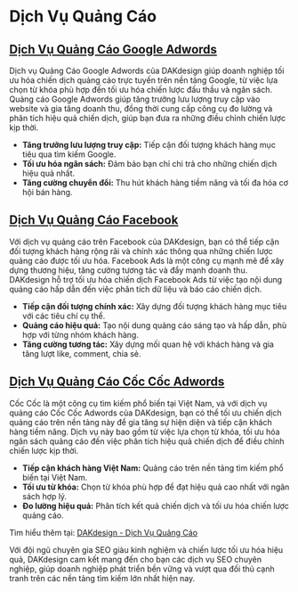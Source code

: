 # Dịch Vụ Quảng Cáo

## [Dịch Vụ Quảng Cáo Google Adwords](https://www.dakdesign.net/dich-vu-quang-cao-google-adwords/)
Dịch vụ Quảng Cáo Google Adwords của DAKdesign giúp doanh nghiệp tối ưu hóa chiến dịch quảng cáo trực tuyến trên nền tảng Google, từ việc lựa chọn từ khóa phù hợp đến tối ưu hóa chiến lược đấu thầu và ngân sách. Quảng cáo Google Adwords giúp tăng trưởng lưu lượng truy cập vào website và gia tăng doanh thu, đồng thời cung cấp công cụ đo lường và phân tích hiệu quả chiến dịch, giúp bạn đưa ra những điều chỉnh chiến lược kịp thời.

- **Tăng trưởng lưu lượng truy cập:** Tiếp cận đối tượng khách hàng mục tiêu qua tìm kiếm Google.
- **Tối ưu hóa ngân sách:** Đảm bảo bạn chỉ chi trả cho những chiến dịch hiệu quả nhất.
- **Tăng cường chuyển đổi:** Thu hút khách hàng tiềm năng và tối đa hóa cơ hội bán hàng.

## [Dịch Vụ Quảng Cáo Facebook](https://www.dakdesign.net/dich-vu-quang-cao-facebook/)
Với dịch vụ quảng cáo trên Facebook của DAKdesign, bạn có thể tiếp cận đối tượng khách hàng rộng rãi và chính xác thông qua những chiến lược quảng cáo được tối ưu hóa. Facebook Ads là một công cụ mạnh mẽ để xây dựng thương hiệu, tăng cường tương tác và đẩy mạnh doanh thu. DAKdesign hỗ trợ tối ưu hóa chiến dịch Facebook Ads từ việc tạo nội dung quảng cáo hấp dẫn đến việc phân tích dữ liệu và báo cáo chiến dịch.

- **Tiếp cận đối tượng chính xác:** Xây dựng đối tượng khách hàng mục tiêu với các tiêu chí cụ thể.
- **Quảng cáo hiệu quả:** Tạo nội dung quảng cáo sáng tạo và hấp dẫn, phù hợp với từng nhóm khách hàng.
- **Tăng cường tương tác:** Xây dựng mối quan hệ với khách hàng và gia tăng lượt like, comment, chia sẻ.

## [Dịch Vụ Quảng Cáo Cốc Cốc Adwords](https://www.dakdesign.net/dich-vu-quang-cao-coc-coc-adwords/)
Cốc Cốc là một công cụ tìm kiếm phổ biến tại Việt Nam, và với dịch vụ quảng cáo Cốc Cốc Adwords của DAKdesign, bạn có thể tối ưu chiến dịch quảng cáo trên nền tảng này để gia tăng sự hiện diện và tiếp cận khách hàng tiềm năng. Dịch vụ này bao gồm từ việc lựa chọn từ khóa, tối ưu hóa ngân sách quảng cáo đến việc phân tích hiệu quả chiến dịch để điều chỉnh chiến lược kịp thời.

- **Tiếp cận khách hàng Việt Nam:** Quảng cáo trên nền tảng tìm kiếm phổ biến tại Việt Nam.
- **Tối ưu từ khóa:** Chọn từ khóa phù hợp để đạt hiệu quả cao nhất với ngân sách hợp lý.
- **Đo lường hiệu quả:** Phân tích kết quả chiến dịch và tối ưu hóa chiến lược quảng cáo.

Tìm hiểu thêm tại: [DAKdesign - Dịch Vụ Quảng Cáo](https://www.dakdesign.net/vi/dich-vu/dich-vu-quang-cao/)

Với đội ngũ chuyên gia SEO giàu kinh nghiệm và chiến lược tối ưu hóa hiệu quả, DAKdesign cam kết mang đến cho bạn các dịch vụ SEO chuyên nghiệp, giúp doanh nghiệp phát triển bền vững và vượt qua đối thủ cạnh tranh trên các nền tảng tìm kiếm lớn nhất hiện nay.
